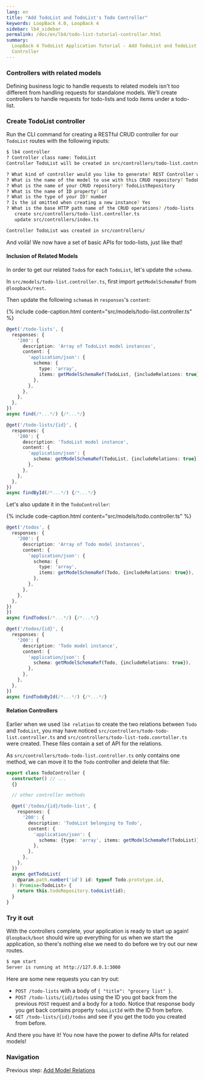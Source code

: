 ```yaml
---
lang: en
title: "Add TodoList and TodoList's Todo Controller"
keywords: LoopBack 4.0, LoopBack 4
sidebar: lb4_sidebar
permalink: /doc/en/lb4/todo-list-tutorial-controller.html
summary:
  LoopBack 4 TodoList Application Tutorial - Add TodoList and TodoList's Todo
  Controller
---
```


### Controllers with related models

Defining business logic to handle requests to related models isn't too different
from handling requests for standalone models. We'll create controllers to handle
requests for todo-lists and todo items under a todo-list.

### Create TodoList controller

Run the CLI command for creating a RESTful CRUD controller for our `TodoList`
routes with the following inputs:

```sh
$ lb4 controller
? Controller class name: TodoList
Controller TodoList will be created in src/controllers/todo-list.controller.ts

? What kind of controller would you like to generate? REST Controller with CRUD functions
? What is the name of the model to use with this CRUD repository? TodoList
? What is the name of your CRUD repository? TodoListRepository
? What is the name of ID property? id
? What is the type of your ID? number
? Is the id omitted when creating a new instance? Yes
? What is the base HTTP path name of the CRUD operations? /todo-lists
   create src/controllers/todo-list.controller.ts
   update src/controllers/index.ts

Controller TodoList was created in src/controllers/
```

And voilà! We now have a set of basic APIs for todo-lists, just like that!

#### Inclusion of Related Models

In order to get our related `Todo`s for each `TodoList`, let's update the
`schema`.

In `src/models/todo-list.controller.ts`, first import `getModelSchemaRef` from
`@loopback/rest`.

Then update the following `schema`s in `responses`'s `content`:

{% include code-caption.html content="src/models/todo-list.controller.ts" %}

```ts
@get('/todo-lists', {
  responses: {
    '200': {
      description: 'Array of TodoList model instances',
      content: {
        'application/json': {
          schema: {
            type: 'array',
            items: getModelSchemaRef(TodoList, {includeRelations: true}),
          },
        },
      },
    },
  },
})
async find(/*...*/) {/*...*/}

@get('/todo-lists/{id}', {
  responses: {
    '200': {
      description: 'TodoList model instance',
      content: {
        'application/json': {
          schema: getModelSchemaRef(TodoList, {includeRelations: true}),
        },
      },
    },
  },
})
async findById(/*...*/) {/*...*/}
```

Let's also update it in the `TodoController`:

{% include code-caption.html content="src/models/todo.controller.ts" %}

```ts
@get('/todos', {
  responses: {
    '200': {
      description: 'Array of Todo model instances',
      content: {
        'application/json': {
          schema: {
            type: 'array',
            items: getModelSchemaRef(Todo, {includeRelations: true}),
          },
        },
      },
    },
  },
})
})
async findTodos(/*...*/) {/*...*/}

@get('/todos/{id}', {
  responses: {
    '200': {
      description: 'Todo model instance',
      content: {
        'application/json': {
          schema: getModelSchemaRef(Todo, {includeRelations: true}),
        },
      },
    },
  },
})
async findTodoById(/*...*/) {/*...*/}
```

#### Relation Controllers

Earlier when we used `lb4 relation` to create the two relations between `Todo`
and `TodoList`, you may have noticed
`src/controllers/todo-todo-list.controller.ts` and
`src/controllers/todo-list-todo.conrtoller.ts` were created. These files contain
a set of API for the relations.

As `src/controllers/todo-todo-list.controller.ts` only contains one method, we
can move it to the `Todo` controller and delete that file:

```ts
export class TodoController {
  constructor() // ...
  {}

  // other controller methods

  @get('/todos/{id}/todo-list', {
    responses: {
      '200': {
        description: 'TodoList belonging to Todo',
        content: {
          'application/json': {
            schema: {type: 'array', items: getModelSchemaRef(TodoList)},
          },
        },
      },
    },
  })
  async getTodoList(
    @param.path.number('id') id: typeof Todo.prototype.id,
  ): Promise<TodoList> {
    return this.todoRepository.todoList(id);
  }
}
```

### Try it out

With the controllers complete, your application is ready to start up again!
`@loopback/boot` should wire up everything for us when we start the application,
so there's nothing else we need to do before we try out our new routes.

```sh
$ npm start
Server is running at http://127.0.0.1:3000
```

Here are some new requests you can try out:

- `POST /todo-lists` with a body of `{ "title": "grocery list" }`.
- `POST /todo-lists/{id}/todos` using the ID you got back from the previous
  `POST` request and a body for a todo. Notice that response body you get back
  contains property `todoListId` with the ID from before.
- `GET /todo-lists/{id}/todos` and see if you get the todo you created from
  before.

And there you have it! You now have the power to define APIs for related models!

### Navigation

Previous step: [Add Model Relations](todo-list-tutorial-relations.md)
